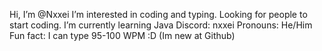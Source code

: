 Hi, I’m @Nxxei
I’m interested in coding and typing. Looking for people to start coding.
I’m currently learning Java
Discord: nxxei 
Pronouns: He/Him
Fun fact: I can type 95-100 WPM :D
(Im new at Github)

<!---
Nxxei/Nxxei is a ✨ special ✨ repository because its `README.md` (this file) appears on your GitHub profile.
You can click the Preview link to take a look at your changes.
--->
